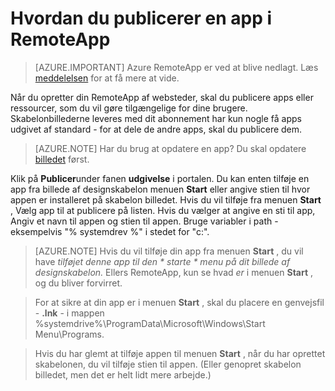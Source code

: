 <properties
    pageTitle="Publicere en app i Azure RemoteApp | Microsoft Azure"
    description="Få mere at vide, hvordan du publicerer programmer og ressourcer i Azure RemoteApp."
    services="remoteapp"
    documentationCenter=""
    authors="lizap"
    manager="mbaldwin" />

<tags
    ms.service="remoteapp"
    ms.workload="tbd"
    ms.tgt_pltfrm="na"
    ms.devlang="na"
    ms.topic="article"
    ms.date="08/15/2016"
    ms.author="elizapo" />


# <a name="how-to-publish-an-app-in-remoteapp"></a>Hvordan du publicerer en app i RemoteApp

> [AZURE.IMPORTANT]
> Azure RemoteApp er ved at blive nedlagt. Læs [meddelelsen](https://go.microsoft.com/fwlink/?linkid=821148) for at få mere at vide.

Når du opretter din RemoteApp af websteder, skal du publicere apps eller ressourcer, som du vil gøre tilgængelige for dine brugere. Skabelonbillederne leveres med dit abonnement har kun nogle få apps udgivet af standard - for at dele de andre apps, skal du publicere dem.

> [AZURE.NOTE] Har du brug at opdatere en app? Du skal opdatere [billedet](remoteapp-update.md) først.

Klik på **Publicer**under fanen **udgivelse** i portalen. Du kan enten tilføje en app fra billede af designskabelon menuen **Start** eller angive stien til hvor appen er installeret på skabelon billedet. Hvis du vil tilføje fra menuen **Start** , Vælg app til at publicere på listen. Hvis du vælger at angive en sti til app, Angiv et navn til appen og stien til appen. Bruge variabler i path - eksempelvis "% systemdrev %" i stedet for "c:\".

> [AZURE.NOTE] Hvis du vil tilføje din app fra menuen **Start** , du vil have *tilføjet denne app til den * *starte* * menu på dit billede af designskabelon.* Ellers RemoteApp, kun se hvad *er* i menuen **Start** , og du bliver forvirret. 

>For at sikre at din app er i menuen **Start** , skal du placere en genvejsfil - **.lnk** - i mappen %systemdrive%\ProgramData\Microsoft\Windows\Start Menu\Programs.

> Hvis du har glemt at tilføje appen til menuen **Start** , når du har oprettet skabelonen, du vil tilføje stien til appen. (Eller genopret skabelon billedet, men det er helt lidt mere arbejde.)


 